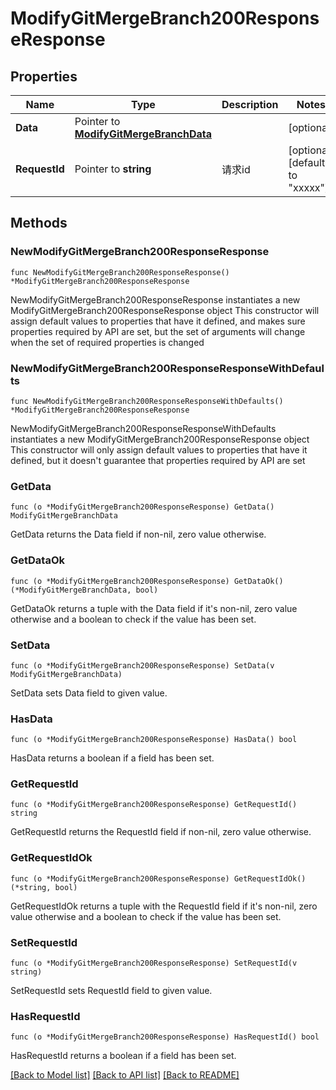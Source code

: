 # ModifyGitMergeBranch200ResponseResponse

## Properties

Name | Type | Description | Notes
------------ | ------------- | ------------- | -------------
**Data** | Pointer to [**ModifyGitMergeBranchData**](ModifyGitMergeBranchData.md) |  | [optional] 
**RequestId** | Pointer to **string** | 请求id | [optional] [default to "xxxxx"]

## Methods

### NewModifyGitMergeBranch200ResponseResponse

`func NewModifyGitMergeBranch200ResponseResponse() *ModifyGitMergeBranch200ResponseResponse`

NewModifyGitMergeBranch200ResponseResponse instantiates a new ModifyGitMergeBranch200ResponseResponse object
This constructor will assign default values to properties that have it defined,
and makes sure properties required by API are set, but the set of arguments
will change when the set of required properties is changed

### NewModifyGitMergeBranch200ResponseResponseWithDefaults

`func NewModifyGitMergeBranch200ResponseResponseWithDefaults() *ModifyGitMergeBranch200ResponseResponse`

NewModifyGitMergeBranch200ResponseResponseWithDefaults instantiates a new ModifyGitMergeBranch200ResponseResponse object
This constructor will only assign default values to properties that have it defined,
but it doesn't guarantee that properties required by API are set

### GetData

`func (o *ModifyGitMergeBranch200ResponseResponse) GetData() ModifyGitMergeBranchData`

GetData returns the Data field if non-nil, zero value otherwise.

### GetDataOk

`func (o *ModifyGitMergeBranch200ResponseResponse) GetDataOk() (*ModifyGitMergeBranchData, bool)`

GetDataOk returns a tuple with the Data field if it's non-nil, zero value otherwise
and a boolean to check if the value has been set.

### SetData

`func (o *ModifyGitMergeBranch200ResponseResponse) SetData(v ModifyGitMergeBranchData)`

SetData sets Data field to given value.

### HasData

`func (o *ModifyGitMergeBranch200ResponseResponse) HasData() bool`

HasData returns a boolean if a field has been set.

### GetRequestId

`func (o *ModifyGitMergeBranch200ResponseResponse) GetRequestId() string`

GetRequestId returns the RequestId field if non-nil, zero value otherwise.

### GetRequestIdOk

`func (o *ModifyGitMergeBranch200ResponseResponse) GetRequestIdOk() (*string, bool)`

GetRequestIdOk returns a tuple with the RequestId field if it's non-nil, zero value otherwise
and a boolean to check if the value has been set.

### SetRequestId

`func (o *ModifyGitMergeBranch200ResponseResponse) SetRequestId(v string)`

SetRequestId sets RequestId field to given value.

### HasRequestId

`func (o *ModifyGitMergeBranch200ResponseResponse) HasRequestId() bool`

HasRequestId returns a boolean if a field has been set.


[[Back to Model list]](../README.md#documentation-for-models) [[Back to API list]](../README.md#documentation-for-api-endpoints) [[Back to README]](../README.md)



